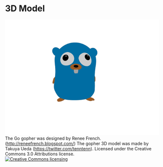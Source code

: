 # 3D Model
![Screenshot](image.png)
<br>
The Go gopher was designed by Renee French. (http://reneefrench.blogspot.com/)
The gopher 3D model was made by Takuya Ueda (https://twitter.com/tenntenn).
Licensed under the Creative Commons 3.0 Attributions license.
<br>
[![Creative Commons licensing](http://i.creativecommons.org/l/by/3.0/88x31.png)](http://creativecommons.org/licenses/by/3.0/deed.ja)